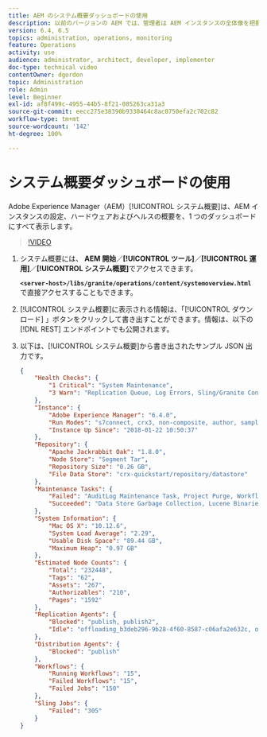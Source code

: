 ```yaml
---
title: AEM のシステム概要ダッシュボードの使用
description: 以前のバージョンの AEM では、管理者は AEM インスタンスの全体像を把握するために、複数の場所を参照する必要がありました。システム概要では、AEM インスタンスの設定、ハードウェアおよびヘルスの概要を 1 つのダッシュボードにすべて表示することでこれを解決することを目的としています。
version: 6.4, 6.5
topics: administration, operations, monitoring
feature: Operations
activity: use
audience: administrator, architect, developer, implementer
doc-type: technical video
contentOwner: dgordon
topic: Administration
role: Admin
level: Beginner
exl-id: af8f499c-4955-44b5-8f21-085263ca31a3
source-git-commit: eecc275e38390b9330464c8ac0750efa2c702c82
workflow-type: tm+mt
source-wordcount: '142'
ht-degree: 100%

---
```


# システム概要ダッシュボードの使用

Adobe Experience Manager（AEM）[!UICONTROL システム概要]は、AEM インスタンスの設定、ハードウェアおよびヘルスの概要を、1 つのダッシュボードにすべて表示します。

>[!VIDEO](https://video.tv.adobe.com/v/21340?quality=12&learn=on)

1. システム概要には、 **AEM 開始**／**[!UICONTROL ツール]**／**[!UICONTROL 運用]**／**[!UICONTROL システム概要]**&#x200B;でアクセスできます。

   **`<server-host>/libs/granite/operations/content/systemoverview.html`** で直接アクセスすることもできます。

1. [!UICONTROL システム概要]に表示される情報は、「[!UICONTROL ダウンロード] 」ボタンをクリックして書き出すことができます。情報は、以下の [!DNL REST] エンドポイントでも公開されます。
1. 以下は、[!UICONTROL システム概要]から書き出されたサンプル JSON 出力です。

   ```json
   {
       "Health Checks": {
           "1 Critical": "System Maintenance",
           "3 Warn": "Replication Queue, Log Errors, Sling/Granite Content Access Check"
       },
       "Instance": {
           "Adobe Experience Manager": "6.4.0",
           "Run Modes": "s7connect, crx3, non-composite, author, samplecontent, crx3tar",
           "Instance Up Since": "2018-01-22 10:50:37"
       },
       "Repository": {
           "Apache Jackrabbit Oak": "1.8.0",
           "Node Store": "Segment Tar",
           "Repository Size": "0.26 GB",
           "File Data Store": "crx-quickstart/repository/datastore"
       },
       "Maintenance Tasks": {
           "Failed": "AuditLog Maintenance Task, Project Purge, Workflow Purge",
           "Succeeded": "Data Store Garbage Collection, Lucene Binaries Cleanup, Revision Clean Up, Version Purge, Purge of ad-hoc tasks"
       },
       "System Information": {
           "Mac OS X": "10.12.6",
           "System Load Average": "2.29",
           "Usable Disk Space": "89.44 GB",
           "Maximum Heap": "0.97 GB"
       },
       "Estimated Node Counts": {
           "Total": "232448",
           "Tags": "62",
           "Assets": "267",
           "Authorizables": "210",
           "Pages": "1592"
       },
       "Replication Agents": {
           "Blocked": "publish, publish2",
           "Idle": "offloading_b3deb296-9b28-4f60-8587-c06afa2e632c, offloading_outbox, offloading_reverse_b3deb296-9b28-4f60-8587-c06afa2e632c, publish_reverse, scene7, screens, screens2, test_and_target"
       },
       "Distribution Agents": {
           "Blocked": "publish"
       },
       "Workflows": {
           "Running Workflows": "15",
           "Failed Workflows": "15",
           "Failed Jobs": "150"
       },
       "Sling Jobs": {
           "Failed": "305"
       }
   }
   ```
